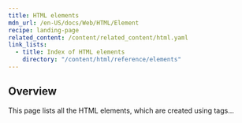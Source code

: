 ```yaml
---
title: HTML elements
mdn_url: /en-US/docs/Web/HTML/Element
recipe: landing-page
related_content: /content/related_content/html.yaml
link_lists:
  - title: Index of HTML elements
    directory: "/content/html/reference/elements"
---
```


## Overview

This page lists all the HTML elements, which are created using tags...
